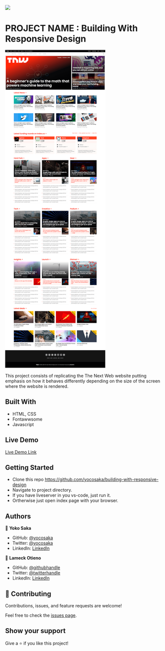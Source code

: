 ![](https://img.shields.io/badge/Microverse-blueviolet)

# PROJECT NAME : Building With Responsive Design

![screenshot](./assets/images/screencapture.png)

This project consists of replicating the The Next Web website putting emphasis on how it behaves differently depending on the size of the screen where the website is rendered.

## Built With

- HTML, CSS
- Fontawwsome
- Javascript

## Live Demo

[Live Demo Link](https://raw.githack.com/yocosaka/building-with-responsive-design/master/index.html)


## Getting Started

* Clone this repo https://github.com/yocosaka/building-with-responsive-design
* Navigate to project directory.
* If you have liveserver in you vs-code, just run it.
* Ortherwise just open index page with your browser.

## Authors

👤 **Yoko Saka**
- GitHub: [@yocosaka](https://github.com/yocosaka)
- Twitter: [@yocosaka](https://twitter.com/yocosaka)
- LinkedIn: [LinkedIn](https://www.linkedin.com/in/yokosaka)


👤 **Lameck Otieno**
  - GitHub: [@githubhandle](https://github.com/Lameck1)
  - Twitter: [@twitterhandle](https://twitter.com/lameck721)
  - LinkedIn: [LinkedIn](https://www.linkedin.com/in/lameck-odhiambo-642b7077/)

## 🤝 Contributing

Contributions, issues, and feature requests are welcome!

Feel free to check the [issues page](https://github.com/Lameck1/Design-Teardown/issues).


## Show your support

Give a ⭐️ if you like this project!

